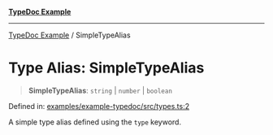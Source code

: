 [**TypeDoc Example**](../README.md)

***

[TypeDoc Example](../globals.md) / SimpleTypeAlias

# Type Alias: SimpleTypeAlias

> **SimpleTypeAlias**: `string` \| `number` \| `boolean`

Defined in: [examples/example-typedoc/src/types.ts:2](https://github.com/ocavue/tsdocs/blob/2f8c0a17dd6e463365fb6ab0a4b429c67f8821f6/examples/example-typedoc/src/types.ts#L2)

A simple type alias defined using the `type` keyword.
